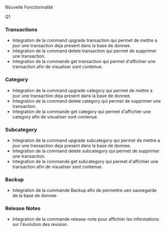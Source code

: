 Nouvelle Fonctionnalité

Q1

### Transactions
- Integration de la command upgrade transaction qui permet de mettre a jour une transaction deja present dans la base de donnee.
- Integration de la command delete transaction qui permet de supprimer une transaction.
- Integration de la commande get transaction qui permet d'affichier une transaction afin de visualiser sont contenue.

### Category
- Integration de la command upgrade category qui permet de mettre a jour une transaction deja present dans la base de donnee.
- Integration de la command delete category qui permet de supprimer une transaction.
- Integration de la commande get category qui permet d'affichier une category afin de visualiser sont contenue.

### Subcategory
- Integration de la command upgrade subcategory qui permet de mettre a jour une transaction deja present dans la base de donnee.
- Integration de la command delete subcategory qui permet de supprimer une transaction.
- Integration de la commande get subcategory qui permet d'affichier une transaction afin de visualiser sont contenue.

### Backup

- Integration de la commande Backup afin de permettre uen sauvegarde de la base de donnee

### Release Notes
- Integration de la commande release-note pour affichier les informations sur l'évolution des revision.
